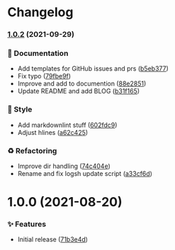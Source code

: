 # Changelog

### [1.0.2](https://github.com/trallnag/logsh/compare/v1.0.1...1.0.2) (2021-09-29)


### 📝 Documentation

* Add templates for GitHub issues and prs ([b5eb377](https://github.com/trallnag/logsh/commit/b5eb377dab55609d085d65894e4c3263827c5172))
* Fix typo ([79fbe9f](https://github.com/trallnag/logsh/commit/79fbe9f8721366fa82260963df4dea41c8a42376))
* Improve and add to documention ([88e2851](https://github.com/trallnag/logsh/commit/88e28516625908315c46416b12a060168af1722c))
* Update README and add BLOG ([b31f165](https://github.com/trallnag/logsh/commit/b31f165a2478933f9221e47845447a441d2450c3))


### 🎨 Style

* Add markdownlint stuff ([602fdc9](https://github.com/trallnag/logsh/commit/602fdc96bf27e93c9479732568b887ac5db99010))
* Adjust hlines ([a62c425](https://github.com/trallnag/logsh/commit/a62c4250aff51e2ba89df30d47e324795e87d4dc))


### ♻️ Refactoring

* Improve dir handling ([74c404e](https://github.com/trallnag/logsh/commit/74c404e9963af1c9e4e4ace52676b36e7e3b3db5))
* Rename and fix logsh update script ([a33cf6d](https://github.com/trallnag/logsh/commit/a33cf6dcd1d59e3086b441bff7f9b667cd86eb21))

# 1.0.0 (2021-08-20)


### ✨ Features

* Initial release ([71b3e4d](https://github.com/trallnag/logsh/commit/71b3e4d4b0b62d04ac1b02090ac3bb4c5bce4b48))
